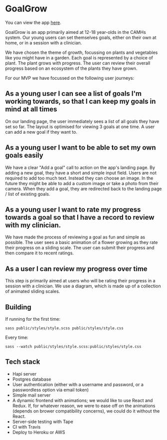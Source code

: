 # GoalGrow

You can view the app [here](https://cypiapt-lndse.github.io/goals-app/).

GoalGrow is an app primarily aimed at 12-18 year-olds in the CAMHs system. Our young users can set themselves goals, either on their own at home, or in a session with a clinician.

We have chosen the theme of growth, focussing on plants and vegetables like you might have in a garden. Each goal is represented by a choice of plant. The plant grows with progress. The user can review their overall progress based on an ecosystem of the plants they have grown.

For our MVP we have focussed on the following user journeys:

## As a young user I can see a list of goals I'm working towards, so that I can keep my goals in mind at all times

On our landing page, the user immediately sees a list of all goals they have set so far. The layout is optimised for viewing 3 goals at one time. A user can add a new goal if they want to.

## As a young user I want to be able to set my own goals easily

We have a clear "Add a goal" call to action on the app's landing page. By adding a new goal, they have a short and simple input field. Users are not required to add too much text. Instead they can choose an image. In the future they might be able to add a custom image or take a photo from their camera. When they add a goal, they are redirected back to the landing page / list of existing goals.

## As a young user I want to rate my progress towards a goal so that I have a record to review with my clinician.

We have made the process of reviewing a goal as fun and simple as possible. The user sees a basic animation of a flower growing as they rate their progress on a sliding scale. The user can submit their progress and then compare it to recent ratings.

## As a user I can review my progress over time

This step is primarily aimed at users who will be rating their progress in a session with a clinician. We use a diagram, which is made up of a collection of animated sliding scales.



## Building

If running for the first time:

```sass public/styles/style.scss public/styles/style.css```

Every time:

```sass --watch public/styles/style.scss:public/styles/style.css```

## Tech stack

- Hapi server
- Postgres database
- User authentication (either with a username and password, or a passwordless option via email token)
- Simple mail server
- A dynamic frontend with animations; we would like to use React and Redux. If, for whatever reason, we were to ease off on the animations (depends on brower compatibility concerns), we could do it without the React.
- Server-side testing with Tape
- CI with Travis
- Deploy to Heroku or AWS
